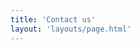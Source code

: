 ```yaml
---
title: 'Contact us'
layout: 'layouts/page.html'
---
```


<!-- <form name="contact" netlify class="[ signup__form ] [ flow ]">
  <label>Name <input
      type="text"
      name="name"
      id="name"
      autocapitalize="none"
      autocorrect="off"
      required" /></label>
  
    
  <label>Email address <input
      type="email"
      name="email"
      id="email"
      autocapitalize="none"
      autocorrect="off"
      required
      pattern="[^@]+@[^\.]+\..+"
    /></label>
    
  <label>Message <input
      type="text"
      name="message"
      id="message"
      autocapitalize="none"
      autocorrect="off"
      required /></label>
    

  <button type="submit" class="button">
      <span class="visually-hidden">Submit email</span>Submit
      </button>
</form>
<div aria-atomic="true" role="alert" class="signup__alert"></div> -->

